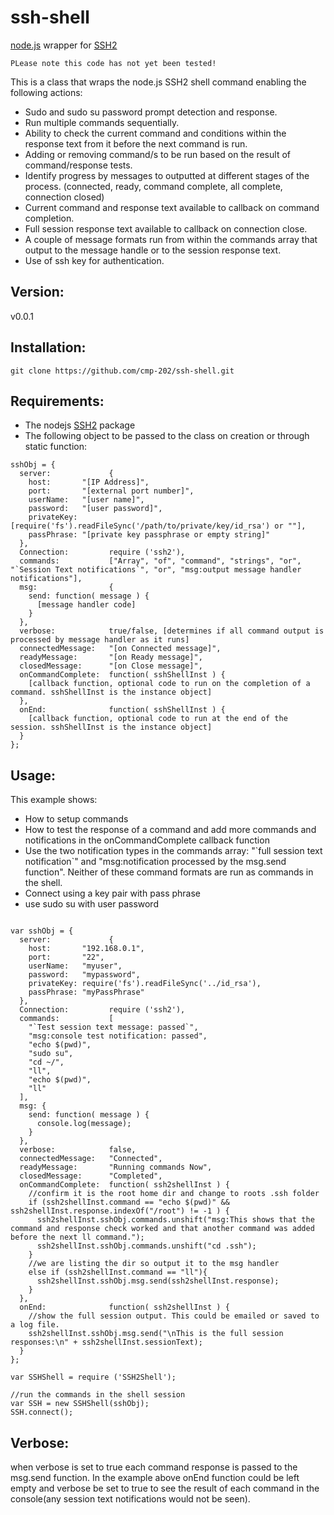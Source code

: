 ssh-shell
======================

[node.js](http://nodejs.org/) wrapper for [SSH2](https://github.com/mscdex/ssh2) 

`PLease note this code has not yet been tested!`

This is a class that wraps the node.js SSH2 shell command enabling the following actions:

* Sudo and sudo su password prompt detection and response.
* Run multiple commands sequentially.
* Ability to check the current command and conditions within the response text from it before the next command is run.
* Adding or removing command/s to be run based on the result of command/response tests.
* Identify progress by messages to outputted at different stages of the process. (connected, ready, command complete, all complete, connection closed)
* Current command and response text available to callback on command completion.
* Full session response text available to callback on connection close.
* A couple of message formats run from within the commands array that output to the message handle or to the session response text.
* Use of ssh key for authentication.

Version:
-------
v0.0.1

Installation:
------------
```
git clone https://github.com/cmp-202/ssh-shell.git
```

Requirements:
------------
* The nodejs [SSH2](https://github.com/mscdex/ssh2) package
* The following object to be passed to the class on creation or through static function:
```
sshObj = {
  server:             {       
    host:       "[IP Address]",
    port:       "[external port number]",
    userName:   "[user name]",
    password:   "[user password]",
    privateKey: [require('fs').readFileSync('/path/to/private/key/id_rsa') or ""],
    passPhrase: "[private key passphrase or empty string]"
  },
  Connection:         require ('ssh2'),
  commands:           ["Array", "of", "command", "strings", "or", "`Session Text notifications`", "or", "msg:output message handler notifications"],
  msg:                {
    send: function( message ) {
      [message handler code]
    }
  }, 
  verbose:            true/false, [determines if all command output is processed by message handler as it runs]
  connectedMessage:   "[on Connected message]",
  readyMessage:       "[on Ready message]",
  closedMessage:      "[on Close message]",
  onCommandComplete:  function( sshShellInst ) {
    [callback function, optional code to run on the completion of a command. sshShellInst is the instance object]
  },
  onEnd:              function( sshShellInst ) {
    [callback function, optional code to run at the end of the session. sshShellInst is the instance object]
  }
};
```    

Usage:
-------
This example shows:
* How to setup commands
* How to test the response of a command and add more commands and notifications in the onCommandComplete callback function
* Use the two notification types in the commands array: "\`full session text notification\`" and "msg:notification processed by the msg.send function". Neither of these command formats are run as commands in the shell.
* Connect using a key pair with pass phrase
* use sudo su with user password 

```

var sshObj = {
  server:             {     
    host:       "192.168.0.1",
    port:       "22",
    userName:   "myuser",
    password:   "mypassword",
    privateKey: require('fs').readFileSync('../id_rsa'),
    passPhrase: "myPassPhrase"
  },
  Connection:         require ('ssh2'),
  commands:           [
    "`Test session text message: passed`",
    "msg:console test notification: passed",
    "echo $(pwd)",
    "sudo su",
    "cd ~/",
    "ll",
    "echo $(pwd)",
    "ll"
  ],
  msg: {
    send: function( message ) {
      console.log(message);
    }
  },
  verbose:            false,
  connectedMessage:   "Connected",
  readyMessage:       "Running commands Now",
  closedMessage:      "Completed",
  onCommandComplete:  function( ssh2shellInst ) {
    //confirm it is the root home dir and change to roots .ssh folder
    if (ssh2shellInst.command == "echo $(pwd)" && ssh2shellInst.response.indexOf("/root") != -1 ) {
      ssh2shellInst.sshObj.commands.unshift("msg:This shows that the command and response check worked and that another command was added before the next ll command.");
      ssh2shellInst.sshObj.commands.unshift("cd .ssh");
    }
    //we are listing the dir so output it to the msg handler
    else if (ssh2shellInst.command == "ll"){      
      ssh2shellInst.sshObj.msg.send(ssh2shellInst.response);
    }
  },
  onEnd:              function( ssh2shellInst ) {
    //show the full session output. This could be emailed or saved to a log file.
    ssh2shellInst.sshObj.msg.send("\nThis is the full session responses:\n" + ssh2shellInst.sessionText);
  }
};

var SSHShell = require ('SSH2Shell');

//run the commands in the shell session
var SSH = new SSHShell(sshObj);
SSH.connect();

```

Verbose:
--------
when verbose is set to true each command response is passed to the msg.send function.
In the example above onEnd function could be left empty and verbose be set to true to see the result of each command in the console(any session text notifications would not be seen).